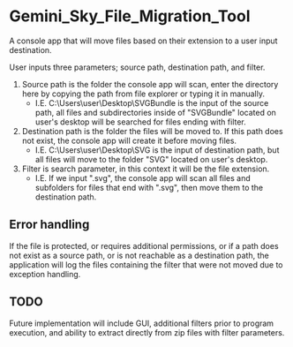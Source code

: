 # Gemini_Sky_File_Migration_Tool
A console app that will move files based on their extension to a user input destination.

User inputs three parameters; source path, destination path, and filter.
  1. Source path is the folder the console app will scan, enter the directory here by copying the path from file explorer or typing it in manually.
      - I.E. C:\Users\user\Desktop\SVGBundle is the input of the source path, all files and subdirectories inside of "SVGBundle" located on user's desktop will be searched for files ending with filter.
  2. Destination path is the folder the files will be moved to. If this path does not exist, the console app will create it before moving files.
      - I.E. C:\Users\user\Desktop\SVG is the input of destination path, but all files will move to the folder "SVG" located on user's desktop.
  3. Filter is search parameter, in this context it will be the file extension.
      - I.E. If we input ".svg", the console app will scan all files and subfolders for files that end with ".svg", then move them to the destination path.

## Error handling
If the file is protected, or requires additional permissions, or if a path does not exist as a source path, or is not reachable as a destination path,
  the application will log the files containing the filter that were not moved due to exception handling.

## TODO
Future implementation will include GUI, additional filters prior to program execution, and ability to extract directly from zip files with filter parameters.
